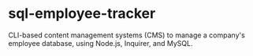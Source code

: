# sql-employee-tracker
CLI-based content management systems (CMS) to manage a company's employee database, using Node.js, Inquirer, and MySQL.
